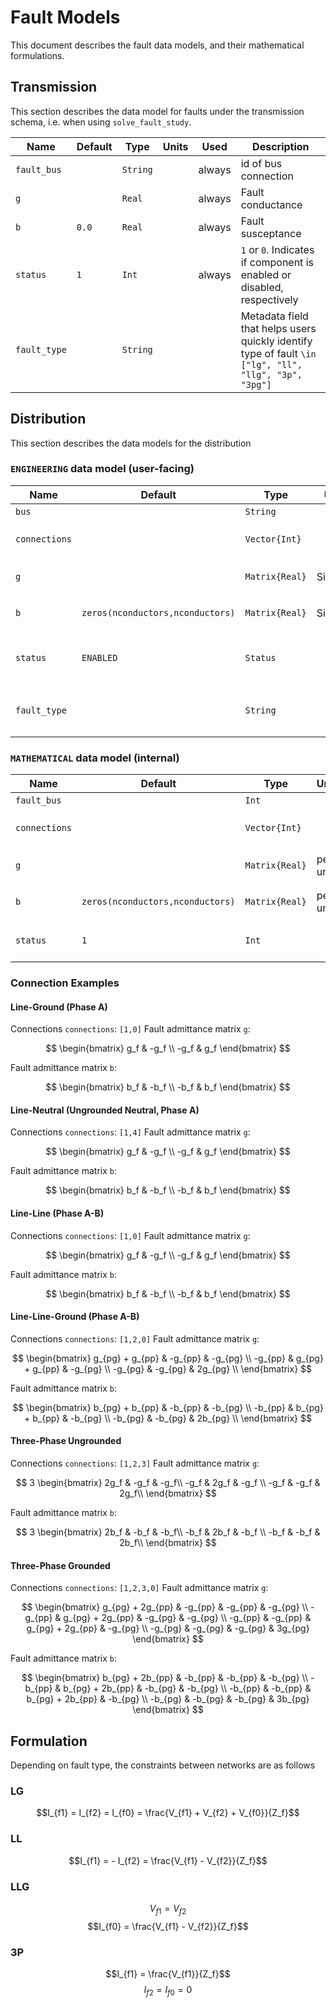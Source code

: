 # Fault Models

This document describes the fault data models, and their mathematical formulations.

## Transmission

This section describes the data model for faults under the transmission schema, i.e. when using `solve_fault_study`.

| Name         | Default | Type     | Units | Used   | Description                                                                                           |
| ------------ | ------- | -------- | ----- | ------ | ----------------------------------------------------------------------------------------------------- |
| `fault_bus`  |         | `String` |       | always | id of bus connection                                                                                  |
| `g`          |         | `Real`   |       | always | Fault conductance                                                                                     |
| `b`          | `0.0`   | `Real`   |       | always | Fault susceptance                                                                                     |
| `status`     | `1`     | `Int`    |       | always | `1` or `0`. Indicates if component is enabled or disabled, respectively                               |
| `fault_type` |         | `String` |       |        | Metadata field that helps users quickly identify type of fault `\in ["lg", "ll", "llg", "3p", "3pg"]` |

## Distribution

This section describes the data models for the distribution

### `ENGINEERING` data model (user-facing)

| Name          | Default                          | Type           | Units   | Used   | Description                                                                                           |
| ------------- | -------------------------------- | -------------- | ------- | ------ | ----------------------------------------------------------------------------------------------------- |
| `bus`         |                                  | `String`       |         | always | id of bus connection                                                                                  |
| `connections` |                                  | `Vector{Int}`  |         | always | Ordered list of connected conductors, `size=nconductors`                                              |
| `g`           |                                  | `Matrix{Real}` | Siemens | always | Fault conductance matrix, `size=(nconductors,nconductors)`                                            |
| `b`           | `zeros(nconductors,nconductors)` | `Matrix{Real}` | Siemens | always | Fault susceptance matrix, `size=(nconductors,nconductors)`                                            |
| `status`      | `ENABLED`                        | `Status`       |         | always | `ENABLED` or `DISABLED`. Indicates if component is enabled or disabled, respectively                  |
| `fault_type`  |                                  | `String`       |         |        | Metadata field that helps users quickly identify type of fault `\in ["lg", "ll", "llg", "3p", "3pg"]` |

### `MATHEMATICAL` data model (internal)

| Name          | Default                          | Type           | Units    | Used   | Description                                                             |
| ------------- | -------------------------------- | -------------- | -------- | ------ | ----------------------------------------------------------------------- |
| `fault_bus`   |                                  | `Int`          |          | always | id of bus connection                                                    |
| `connections` |                                  | `Vector{Int}`  |          | always | Ordered list of connected conductors, `size=nconductors`                |
| `g`           |                                  | `Matrix{Real}` | per-unit | always | Fault conductance matrix, `size=(nconductors,nconductors)`              |
| `b`           | `zeros(nconductors,nconductors)` | `Matrix{Real}` | per-unit | always | Fault susceptance matrix, `size=(nconductors,nconductors)`              |
| `status`      | `1`                              | `Int`          |          | always | `1` or `0`. Indicates if component is enabled or disabled, respectively |

### Connection Examples

#### Line-Ground (Phase A)

Connections `connections`: `[1,0]`
Fault admittance matrix `g`:

$$
\begin{bmatrix}
g_f & -g_f \\
-g_f & g_f
\end{bmatrix}
$$

Fault admittance matrix `b`:

$$
\begin{bmatrix}
b_f & -b_f \\
-b_f & b_f
\end{bmatrix}
$$

#### Line-Neutral (Ungrounded Neutral, Phase A)

Connections `connections`: `[1,4]`
Fault admittance matrix `g`:

$$
\begin{bmatrix}
g_f & -g_f \\
-g_f & g_f
\end{bmatrix}
$$

Fault admittance matrix `b`:

$$
\begin{bmatrix}
b_f & -b_f \\
-b_f & b_f
\end{bmatrix}
$$

#### Line-Line (Phase A-B)

Connections `connections`: `[1,0]`
Fault admittance matrix `g`:

$$
\begin{bmatrix}
g_f & -g_f \\
-g_f & g_f
\end{bmatrix}
$$

Fault admittance matrix `b`:

$$
\begin{bmatrix}
b_f & -b_f \\
-b_f & b_f
\end{bmatrix}
$$

#### Line-Line-Ground (Phase A-B)

Connections `connections`: `[1,2,0]`
Fault admittance matrix `g`:

$$
\begin{bmatrix}
g_{pg} + g_{pp} & -g_{pp} & -g_{pg} \\
-g_{pp} & g_{pg} + g_{pp} & -g_{pg} \\
-g_{pg} & -g_{pg} & 2g_{pg} \\
\end{bmatrix}
$$

Fault admittance matrix `b`:

$$
\begin{bmatrix}
b_{pg} + b_{pp} & -b_{pp} & -b_{pg} \\
-b_{pp} & b_{pg} + b_{pp} & -b_{pg} \\
-b_{pg} & -b_{pg} & 2b_{pg} \\
\end{bmatrix}
$$

#### Three-Phase Ungrounded

Connections `connections`: `[1,2,3]`
Fault admittance matrix `g`:

$$
3
\begin{bmatrix}
2g_f & -g_f & -g_f\\
-g_f & 2g_f & -g_f \\
-g_f & -g_f & 2g_f\\
\end{bmatrix}
$$

Fault admittance matrix `b`:

$$
3
\begin{bmatrix}
2b_f & -b_f & -b_f\\
-b_f & 2b_f & -b_f \\
-b_f & -b_f & 2b_f\\
\end{bmatrix}
$$

#### Three-Phase Grounded

Connections `connections`: `[1,2,3,0]`
Fault admittance matrix `g`:

$$
\begin{bmatrix}
g_{pg} + 2g_{pp} & -g_{pp} & -g_{pp} & -g_{pg} \\
-g_{pp} & g_{pg} + 2g_{pp} & -g_{pg} & -g_{pg} \\
-g_{pp} & -g_{pp} & g_{pg} + 2g_{pp} & -g_{pg} \\
-g_{pg} & -g_{pg} & -g_{pg} & 3g_{pg}
\end{bmatrix}
$$

Fault admittance matrix `b`:

$$
\begin{bmatrix}
b_{pg} + 2b_{pp} & -b_{pp} & -b_{pp} & -b_{pg} \\
-b_{pp} & b_{pg} + 2b_{pp} & -b_{pg} & -b_{pg} \\
-b_{pp} & -b_{pp} & b_{pg} + 2b_{pp} & -b_{pg} \\
-b_{pg} & -b_{pg} & -b_{pg} & 3b_{pg}
\end{bmatrix}
$$

## Formulation

Depending on fault type, the constraints between
networks are as follows

### LG

$$I_{f1} = I_{f2} = I_{f0} = \frac{V_{f1} + V_{f2} + V_{f0}}{Z_f}$$

### LL

$$I_{f1} = - I_{f2} = \frac{V_{f1} - V_{f2}}{Z_f}$$

### LLG

$$V_{f1} = V_{f2}$$
$$I_{f0} = \frac{V_{f1} - V_{f2}}{Z_f}$$

### 3P

$$I_{f1} = \frac{V_{f1}}{Z_f}$$
$$I_{f2} = I_{f0} = 0$$
